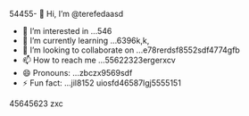54455- 👋 Hi, I’m @terefedaasd
- 👀 I’m interested in ...546
- 🌱 I’m currently learning ...6396k,k,
- 💞️ I’m looking to collaborate on ...e78rerdsf8552sdf4774gfb
- 📫 How to reach me ...55622323ergerxcv
- 😄 Pronouns: ...zbczx9569sdf
- ⚡ Fun fact: ...jil8152
uiosfd46587lgj5555151
<!---s555555dgf474485
--->
45645623
zxc
